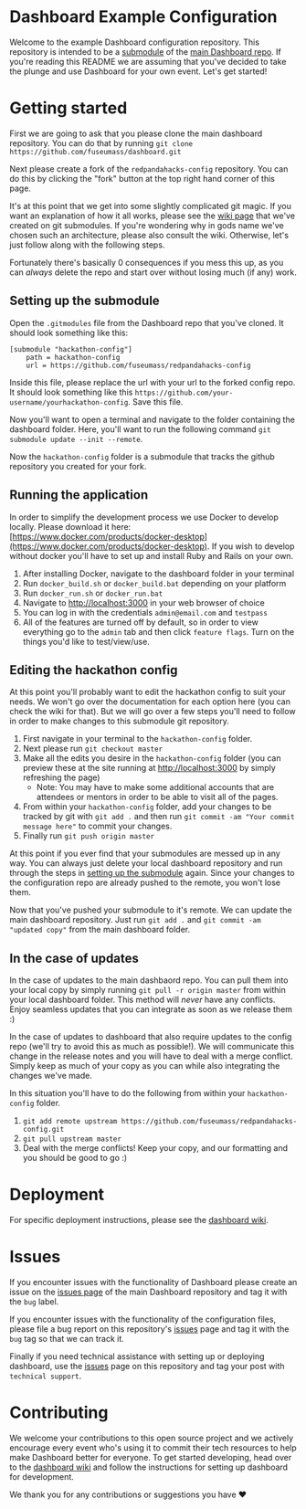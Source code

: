 # Dashboard Example Configuration
Welcome to the example Dashboard configuration repository. This repository is intended to be a [submodule](https://git-scm.com/book/en/v2/Git-Tools-Submodules) of the [main Dashboard repo](https://github.com/fuseumass/dashboard). If you're reading this README we are assuming that you've decided to take the plunge and use Dashboard for your own event. Let's get started!

# Getting started
First we are going to ask that you please clone the main dashboard repository. You can do that by running `git clone https://github.com/fuseumass/dashboard.git`

Next please create a fork of the `redpandahacks-config` repository. You can do this by clicking the "fork" button at the top right hand corner of this page.

It's at this point that we get into some slightly complicated git magic. If you want an explanation of how it all works, please see the [wiki page](https://github.com/fuseumass/redpandahacks-config/wiki/Submodules) that we've created on git submodules. If you're wondering why in gods name we've chosen such an architecture, please also consult the wiki. Otherwise, let's just follow along with the following steps.

Fortunately there's basically 0 consequences if you mess this up, as you can _always_ delete the repo and start over without losing much (if any) work.

## Setting up the submodule
Open the `.gitmodules` file from the Dashboard repo that you've cloned. It should look something like this:
```
[submodule "hackathon-config"]
    path = hackathon-config
    url = https://github.com/fuseumass/redpandahacks-config
```
Inside this file, please replace the url with your url to the forked config repo. It should look something like this `https://github.com/your-username/yourhackathon-config`. Save this file.

Now you'll want to open a terminal and navigate to the folder containing the dashboard folder. Here, you'll want to run the following command `git submodule update --init --remote`.

Now the `hackathon-config` folder is a submodule that tracks the github repository you created for your fork.

## Running the application
In order to simplify the development process we use Docker to develop locally. Please download it here: [https://www.docker.com/products/docker-desktop](https://www.docker.com/products/docker-desktop). If you wish to develop without docker you'll have to set up and install Ruby and Rails on your own.

1. After installing Docker, navigate to the dashboard folder in your terminal
2. Run `docker_build.sh` or `docker_build.bat` depending on your platform
3. Run `docker_run.sh` or `docker_run.bat`
4. Navigate to [http://localhost:3000](http://localhost:3000) in your web browser of choice
5. You can log in with the credentials `admin@email.com` and `testpass`
6. All of the features are turned off by default, so in order to view everything go to the `admin` tab and then click `feature flags`. Turn on the things you'd like to test/view/use.

## Editing the hackathon config
At this point you'll probably want to edit the hackathon config to suit your needs. We won't go over the documentation for each option here (you can check the wiki for that). But we will go over a few steps you'll need to follow in order to make changes to this submodule git repository.

1. First navigate in your terminal to the `hackathon-config` folder.
2. Next please run `git checkout master`
3. Make all the edits you desire in the `hackathon-config` folder (you can preview these at the site running at [http://localhost:3000](http://localhost:3000) by simply refreshing the page)
    - Note: You may have to make some additional accounts that are attendees or mentors in order to be able to visit all of the pages.
4. From within your `hackathon-config` folder, add your changes to be tracked by git with `git add .` and then run `git commit -am "Your commit message here"` to commit your changes.
5. Finally run `git push origin master`

At this point if you ever find that your submodules are messed up in any way. You can always just delete your local dashboard repository and run through the steps in [setting up the submodule](#setting-up-the-submodule) again. Since your changes to the configuration repo are already pushed to the remote, you won't lose them.

Now that you've pushed your submodule to it's remote. We can update the main dashboard repository. Just run `git add .` and `git commit -am "updated copy"` from the main dashboard folder.

## In the case of updates
In the case of updates to the main dashbaord repo. You can pull them into your local copy by simply running `git pull -r origin master` from within your local dashboard folder. This method will _never_ have any conflicts. Enjoy seamless updates that you can integrate as soon as we release them :)

In the case of updates to dashboard that also require updates to the config repo (we'll try to avoid this as much as possible!). We will communicate this change in the release notes and you will have to deal with a merge conflict. Simply keep as much of your copy as you can while also integrating the changes we've made.

In this situation you'll have to do the following from within your `hackathon-config` folder.
1. `git add remote upstream https://github.com/fuseumass/redpandahacks-config.git`
2. `git pull upstream master`
3. Deal with the merge conflicts! Keep your copy, and our formatting and you should be good to go :)

# Deployment
For specific deployment instructions, please see the [dashboard wiki](https://github.com/fuseumass/dashboard/wiki/%5BUsers%5D-Deployment).

# Issues
If you encounter issues with the functionality of Dashboard please create an issue on the [issues page](https://github.com/fuseumass/dashboard/issues) of the main Dashboard repository and tag it with the `bug` label.

If you encounter issues with the functionality of the configuration files, please file a bug report on this repository's [issues](https://github.com/fuseumass/redpandahacks-config/issues) page and tag it with the `bug` tag so that we can track it.

Finally if you need technical assistance with setting up or deploying dashboard, use the [issues](https://github.com/fuseumass/redpandhacks-config/issues) page on this repository and tag your post with `technical support`.

# Contributing
We welcome your contributions to this open source project and we actively encourage every event who's using it to commit their tech resources to help make Dashboard better for everyone. To get started developing, head over to the [dashboard wiki](https://github.com/fuseumass/dashboard/wiki) and follow the instructions for setting up dashboard for development.

We thank you for any contributions or suggestions you have ❤️
